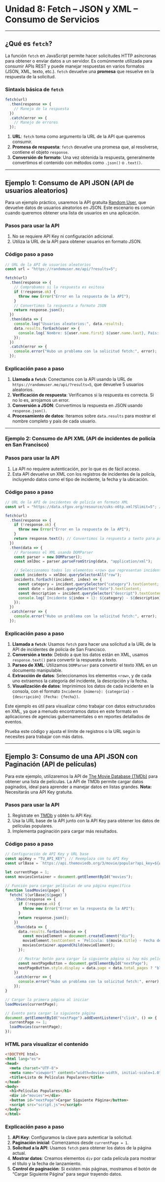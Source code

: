 # **Unidad 8: Fetch – JSON y XML – Consumo de Servicios**
---

## ¿Qué es `fetch`?

La función `fetch` en JavaScript permite hacer solicitudes HTTP asíncronas para obtener o enviar datos a un servidor. Es comúnmente utilizada para consumir APIs REST y puede manejar respuestas en varios formatos (JSON, XML, texto, etc.). `fetch` devuelve una **promesa** que resuelve en la respuesta de la solicitud.

### Sintaxis básica de `fetch`

```javascript
fetch(url)
  .then(response => {
    // Manejo de la respuesta
  })
  .catch(error => {
    // Manejo de errores
  });
```

1. **URL**: `fetch` toma como argumento la URL de la API que queremos consumir.
2. **Promesa de respuesta**: `fetch` devuelve una promesa que, al resolverse, contiene el objeto `response`.
3. **Conversión de formato**: Una vez obtenida la respuesta, generalmente convertimos el contenido con métodos como `.json()` o `.text()`.

---

## Ejemplo 1: Consumo de API JSON (API de usuarios aleatorios)

Para un ejemplo práctico, usaremos la API gratuita [Random User](https://randomuser.me/), que devuelve datos de usuarios aleatorios en JSON. Este escenario es común cuando queremos obtener una lista de usuarios en una aplicación.

### Pasos para usar la API

1. No se requiere API Key ni configuración adicional.
2. Utiliza la URL de la API para obtener usuarios en formato JSON.

### Código paso a paso

```javascript
// URL de la API de usuarios aleatorios
const url = "https://randomuser.me/api/?results=5";

fetch(url)
  .then(response => {
    // Comprobamos si la respuesta es exitosa
    if (!response.ok) {
      throw new Error("Error en la respuesta de la API");
    }
    // Convertimos la respuesta a formato JSON
    return response.json();
  })
  .then(data => {
    console.log("Usuarios aleatorios:", data.results);
    data.results.forEach(user => {
      console.log(`Nombre: ${user.name.first} ${user.name.last}, País: ${user.location.country}`);
    });
  })
  .catch(error => {
    console.error("Hubo un problema con la solicitud fetch:", error);
  });
```

### Explicación paso a paso

1. **Llamada a `fetch`**: Conectamos con la API usando la URL de `https://randomuser.me/api/?results=5`, que devuelve 5 usuarios aleatorios.
2. **Verificación de respuesta**: Verificamos si la respuesta es correcta. Si no lo es, arrojamos un error.
3. **Conversión a JSON**: Convertimos la respuesta en JSON usando `response.json()`.
4. **Procesamiento de datos**: Iteramos sobre `data.results` para mostrar el nombre completo y país de cada usuario.

---
### Ejemplo 2: Consumo de API XML (API de incidentes de policía en San Francisco)

### Pasos para usar la API
1. La API no requiere autenticación, por lo que es de fácil acceso.
2. Esta API devuelve un XML con los registros de incidentes de la policía, incluyendo datos como el tipo de incidente, la fecha y la ubicación.

### Código paso a paso

```javascript
// URL de la API de incidentes de policía en formato XML
const url = "https://data.sfgov.org/resource/cuks-n6tp.xml?$limit=5"; // Se limita a 5 registros para simplificar

fetch(url)
  .then(response => {
    if (!response.ok) {
      throw new Error("Error en la respuesta de la API");
    }
    return response.text(); // Convertimos la respuesta a texto para procesar XML
  })
  .then(data => {
    // Parseamos el XML usando DOMParser
    const parser = new DOMParser();
    const xmlDoc = parser.parseFromString(data, "application/xml");

    // Seleccionamos todos los elementos <row> que representan incidentes
    const incidents = xmlDoc.querySelectorAll("row");
    incidents.forEach((incident, index) => {
      const category = incident.querySelector("category").textContent;
      const date = incident.querySelector("date").textContent;
      const description = incident.querySelector("descript").textContent;
      console.log(`Incidente ${index + 1}: ${category} - ${description} (Fecha: ${date})`);
    });
  })
  .catch(error => {
    console.error("Hubo un problema con la solicitud fetch:", error);
  });
```

### Explicación paso a paso

1. **Llamada a `fetch`**: Usamos `fetch` para hacer una solicitud a la URL de la API de incidentes de policía de San Francisco.
2. **Conversión a texto**: Debido a que los datos están en XML, usamos `response.text()` para convertir la respuesta a texto.
3. **Parseo de XML**: Utilizamos `DOMParser` para convertir el texto XML en un documento manipulable.
4. **Extracción de datos**: Seleccionamos los elementos `<row>`, y de cada uno extraemos la categoría del incidente, la descripción y la fecha.
5. **Visualización de datos**: Imprimimos los datos de cada incidente en la consola, con el formato `Incidente {número}: {categoría} - {descripción} (Fecha: {fecha})`.

Este ejemplo es útil para visualizar cómo trabajar con datos estructurados en XML, ya que a menudo encontramos datos en este formato en aplicaciones de agencias gubernamentales o en reportes detallados de eventos. 

Prueba este código y ajusta el límite de registros o la URL según lo necesites para trabajar con más datos.

---

## Ejemplo 3: Consumo de una API JSON con Paginación (API de películas)

Para este ejemplo, utilizaremos la API de [The Movie Database (TMDb)](https://developers.themoviedb.org/3/getting-started/introduction) para obtener una lista de películas. La API de TMDb permite cargar datos paginados, ideal para aprender a manejar datos en listas grandes. **Nota:** Necesitarás una API Key gratuita.

### Pasos para usar la API

1. Regístrate en [TMDb](https://www.themoviedb.org/) y obtén tu API Key.
2. Usa la URL base de la API junto con la API Key para obtener los datos de películas populares.
3. Implementa paginación para cargar más resultados.

### Código paso a paso

```javascript
// Configuración de API Key y URL base
const apiKey = "TU_API_KEY"; // Reemplaza con tu API Key
const urlBase = `https://api.themoviedb.org/3/movie/popular?api_key=${apiKey}&page=`;

let currentPage = 1;
const moviesContainer = document.getElementById("movies");

// Función para cargar películas de una página específica
function loadMovies(page) {
  fetch(`${urlBase}${page}`)
    .then(response => {
      if (!response.ok) {
        throw new Error("Error en la respuesta de la API");
      }
      return response.json();
    })
    .then(data => {
      data.results.forEach(movie => {
        const movieElement = document.createElement("div");
        movieElement.textContent = `Película: ${movie.title} - Fecha de lanzamiento: ${movie.release_date}`;
        moviesContainer.appendChild(movieElement);
      });

      // Mostrar botón para cargar la siguiente página si hay más películas
      const nextPageButton = document.getElementById("nextPage");
      nextPageButton.style.display = data.page < data.total_pages ? "block" : "none";
    })
    .catch(error => {
      console.error("Hubo un problema con la solicitud fetch:", error);
    });
}

// Cargar la primera página al iniciar
loadMovies(currentPage);

// Evento para cargar la siguiente página
document.getElementById("nextPage").addEventListener("click", () => {
  currentPage += 1;
  loadMovies(currentPage);
});
```

### HTML para visualizar el contenido

```html
<!DOCTYPE html>
<html lang="es">
<head>
  <meta charset="UTF-8">
  <meta name="viewport" content="width=device-width, initial-scale=1.0">
  <title>Lista de Películas Populares</title>
</head>
<body>
  <h1>Películas Populares</h1>
  <div id="movies"></div>
  <button id="nextPage">Cargar Siguiente Página</button>
  <script src="script.js"></script>
</body>
</html>
```

### Explicación paso a paso

1. **API Key**: Configuramos la clave para autenticar la solicitud.
2. **Paginación inicial**: Comenzamos desde `currentPage = 1`.
3. **Solicitud a la API**: Usamos `fetch` para obtener los datos de la página actual.
4. **Mostrar datos**: Creamos elementos `div` por cada película para mostrar el título y la fecha de lanzamiento.
5. **Control de paginación**: Si existen más páginas, mostramos el botón de “Cargar Siguiente Página” para seguir trayendo datos.
